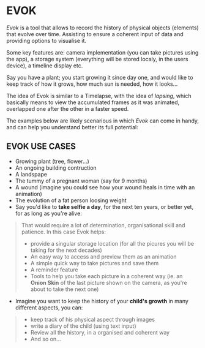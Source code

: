 # EVOK

_Evok_ is a tool that allows to record the history of physical objects (elements) that evolve over time. Assisting to ensure a coherent input of data and providing options to visualise it. 

Some key features are: camera implementation (you can take pictures using the app), a storage system (everything will be stored localy, in the users device), a timeline display etc.


Say you have a plant; you start growing it since day one, and would like to keep track of how it grows, how much sun is needed, how it looks...

The idea of Evok is similar to a Timelapse, with the idea of _lapsing_, which basically means to view the accumulated frames as it was animated, overlapped one after the other in a faster speed.

The examples below are likely scenarious in which _Evok_ can come in handy, and can help you understand better its full potential:

## EVOK USE CASES

- Growing plant (tree, flower...)
- An ongoing building contruction
- A landspape
- The tummy of a pregnant woman (say for 9 months)
- A wound (imagine you could see how your wound heals in time with an animation)
- The evolution of a fat person loosing weight
- Say you'd like to __take selfie a day__, for the next ten years, or better yet, for as long as you're alive:
>That would require a lot of determination, organisational skill and patience. In this case Evok helps:
>-  provide a singular storage location (for all the picures you will be taking for the next decades)
>- An easy way to access and preview them as an animation
>- A simple quick way to take pictures and save them
>- A reminder feature
>- Tools to help you take each picture in a coherent way (ie. an __Onion Skin__ of the last picture shown on the camera, as you're about to take the next one)

- Imagine you want to keep the history of your __child's growth__ in many different aspects, you can:
>- keep track of his physical aspect through images
>- write a diary of the child (using text input)
>- Review all the history, in a organised and coherent way
>- And so on...




